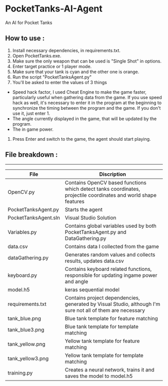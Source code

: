 # PocketTanks-AI-Agent
An AI for Pocket Tanks
## How to use :
1. Install necessary dependencies, in requirements.txt.
1. Open PocketTanks.exe.
1. Make sure the only weapon that can be used is "Single Shot" in options.
1. Enter target practice or 1 player mode.
1. Make sure that your tank is cyan and the other one is orange.
1. Run the script "PocketTanksAgent.py"
1. You'll be asked to enter the values of 3 things
  * Speed hack factor, I used Cheat Engine to make the game faster, particularly useful when gathering data from the game. If you use speed hack as well, it's necessary to enter it in the program at the beginning to synchronize the timing between the program and the game. If you don't use it, just enter 1.
  * The angle currently displayed in the game, that will be updated by the program.
  * The in game power.
1. Press Enter and switch to the game, the agent should start playing.


## File breakdown :
--------

File | Discription
--- | ---
OpenCV.py | Contains OpenCV based functions which detect tanks coordinates, projectile coordinates and world shape features
PocketTanksAgent.py | Starts the agent
PocketTanksAgent.sln | Visual Studio Solution
Variables.py | Contains global variables used by both PocketTanksAgent.py and DataGathering.py
data.csv	| Contains data I collected from the game 
dataGathering.py | Generates random values and collects results, updates data.csv
keyboard.py	| Contains keyboard related functions, responsible for updating ingame power and angle
model.h5	| keras sequential model
requirements.txt	| Contains project dependencies, generated by Visual Studio, although I'm sure not all of them are necessary
tank_blue.png	| Blue tank template for feature matching
tank_blue3.png	| Blue tank template for template matching
tank_yellow.png	| Yellow tank template for feature matching
tank_yellow3.png	| Yellow tank template for template matching
training.py | Creates a neural network, trains it and saves the model to model.h5
